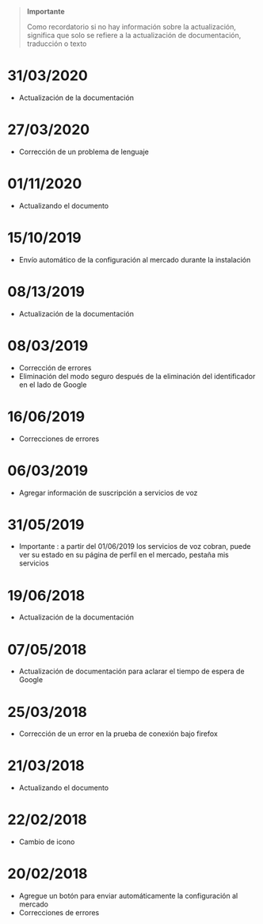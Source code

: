 >**Importante**
>
>Como recordatorio si no hay información sobre la actualización, significa que solo se refiere a la actualización de documentación, traducción o texto

# 31/03/2020

- Actualización de la documentación

# 27/03/2020

- Corrección de un problema de lenguaje

# 01/11/2020

- Actualizando el documento

# 15/10/2019

- Envío automático de la configuración al mercado durante la instalación

# 08/13/2019

- Actualización de la documentación

# 08/03/2019

- Corrección de errores
- Eliminación del modo seguro después de la eliminación del identificador en el lado de Google

# 16/06/2019

- Correcciones de errores

# 06/03/2019

- Agregar información de suscripción a servicios de voz

# 31/05/2019

- Importante : a partir del 01/06/2019 los servicios de voz cobran, puede ver su estado en su página de perfil en el mercado, pestaña mis servicios

# 19/06/2018

- Actualización de la documentación

# 07/05/2018

- Actualización de documentación para aclarar el tiempo de espera de Google

# 25/03/2018

- Corrección de un error en la prueba de conexión bajo firefox

# 21/03/2018

- Actualizando el documento

# 22/02/2018

- Cambio de icono

# 20/02/2018

- Agregue un botón para enviar automáticamente la configuración al mercado
- Correcciones de errores
